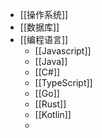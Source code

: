 - [[操作系统]]
- [[数据库]]
- [[编程语言]]
	- [[Javascript]]
	- [[Java]]
	- [[C#]]
	- [[TypeScript]]
	- [[Go]]
	- [[Rust]]
	- [[Kotlin]]
	-